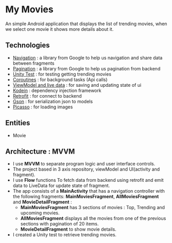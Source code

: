 # My Movies

An simple Android application that displays the list of trending movies, when we select one movie it shows more details
about it.

## Technologies

- <a href="https://developer.android.com/guide/navigation?hl=en" target="Navigation">
  Navigation</a> : a library from Google to help us navigation and share data between fragments
- <a href="https://developer.android.com/topic/libraries/architecture/paging/v3-overview?hl=en" target="Pagination">
  Pagination</a> : a library from Google to help us pagination from backend
- <a href="https://developer.android.com/studio/test/test-in-android-studio?hl=en" target="Unity Test">
  Unity Test</a> : for testing getting trending movies
- <a href="https://developer.android.com/kotlin/coroutines?hl=en" target="Coroutines">
  Coroutines</a> : for background tasks (Api calls)
- <a href="https://developer.android.com/topic/libraries/architecture/livedata?hl=en" target="ViewModel and live data">
  ViewModel and live data</a> : for saving and updating state of ui
- <a href="https://github.com/kosi-libs/Kodein" target="Kodein">Kodein</a> : dependency injection
  framework
- <a href="https://square.github.io/retrofit/" target="Retrofit">Retrofit</a> : for connect to
  backend
- <a href="https://github.com/google/gson" target="Gson">Gson</a> : for serialization json to models
- <a href="https://square.github.io/picasso/" target="Picasso">Picasso</a> : for loading images

## Entities

- Movie

## Architecture : MVVM

- I use **MVVM** to separate program logic and user interface controls.
- The project based in 3 axis repository, viewModel and UI(activity and fragment).
- I use **Flow** functions To fetch data from backend using retrofit and emit data to LiveData for
  update state of fragment.
- The app consists of a **MainActivity** that has a navigation controller with the following fragments:
  **MainMoviesFragment**, **AllMoviesFragment** and **MovieDetailFragment** :
  - **MainMoviesFragment** has 3 sections of movies : Top, Trending and upcoming movies.
  - **AllMoviesFragment** displays all the movies from one of the previous sections with pagination of 20 items.
  - **MovieDetailFragment** to show movie details.
- I created a Unity test to retrieve trending movies.